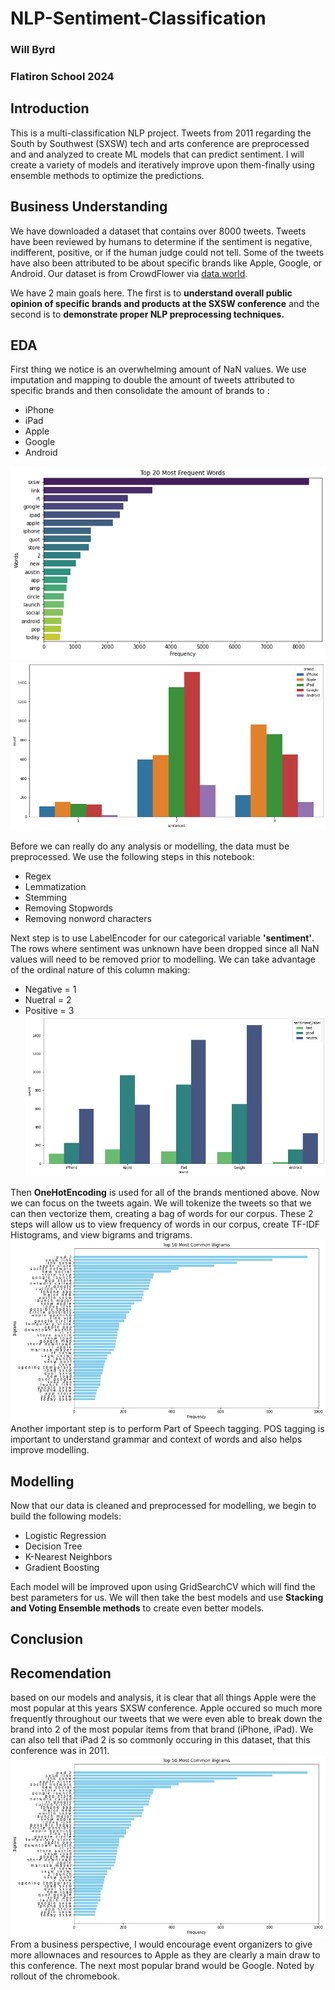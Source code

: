 # NLP-Sentiment-Classification
### Will Byrd
### Flatiron School 2024

## Introduction

This is a multi-classification NLP project.  Tweets from 2011 regarding the South by Southwest (SXSW) tech and arts conference are preprocessed and and analyzed to create ML models that can predict sentiment.  I will create a variety of models and iteratively improve upon them-finally using ensemble methods to optimize the predictions.

## Business Understanding

We have downloaded a dataset that contains over 8000 tweets.  Tweets have been reviewed by humans to determine if the sentiment is negative, indifferent, positive, or if the human judge could not tell.  Some of the tweets have also been attributed to be about specific brands like Apple, Google, or Android.  Our dataset is from CrowdFlower via [data.world](https://data.world/crowdflower/brands-and-product-emotions).   
  
We have 2 main goals here.  The first is to **understand overall public opinion of specific brands and products at the SXSW conference** and the second is to **demonstrate proper NLP preprocessing techniques.**
  
## EDA
First thing we notice is an overwhelming amount of NaN values.  We use imputation and mapping to double the amount of tweets attributed to specific brands and then consolidate the amount of brands to :  
* iPhone  
* iPad  
* Apple  
* Google  
* Android  

![Word frequency](Images/word_freq.png)
![Sentiment of brand reformatted](Images/sentiment_brand.png)

Before we can really do any analysis or modelling, the data must be preprocessed.  We use the following steps in this notebook:

* Regex
* Lemmatization
* Stemming
* Removing Stopwords
* Removing nonword characters  

Next step is to use LabelEncoder for our categorical variable **'sentiment'**.  The rows where sentiment was unknown have been dropped since all NaN values will need to be removed prior to modelling.  We can take advantage of the ordinal nature of this column making:  

* Negative = 1
* Nuetral = 2
* Positive = 3  
![Sentiment of each brand](Images/brand_sentiment.png)

Then **OneHotEncoding** is used for all of the brands mentioned above.  Now we can focus on the tweets again.  We will tokenize the tweets so that we can then vectorize them, creating a bag of words for our corpus.  These 2 steps will allow us to view frequency of words in our corpus, create TF-IDF Histograms, and view bigrams and trigrams.  
![Top 50 Bigrams](Images/most_common_bigrams.png)
Another important step is to perform Part of Speech tagging.  POS tagging is important to understand grammar and context of words and also helps improve modelling.

## Modelling

Now that our data is cleaned and preprocessed for modelling, we begin to build the following models:

* Logistic Regression
* Decision Tree
* K-Nearest Neighbors
* Gradient Boosting

Each model will be improved upon using GridSearchCV which will find the best parameters for us.  We will then take the best models and use **Stacking and Voting Ensemble methods** to create even better models.

## Conclusion

## Recomendation
based on our models and analysis, it is clear that all things Apple were the most popular at this years SXSW conference.  Apple occured so much more frequently throughout our tweets that we were even able to break down the brand into 2 of the most popular items from that brand (iPhone, iPad).  We can also tell that iPad 2 is so commonly occuring in this dataset, that this conference was in 2011.
![Top 50 Bigrams](Images/most_common_bigrams.png)
From a business perspective, I would encourage event organizers to give more allownaces and resources to Apple as they are clearly a main draw to this conference.  The next most popular brand would be Google.  Noted by rollout of the chromebook.






